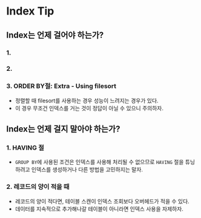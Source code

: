 # Index Tip

## Index는 언제 걸어야 하는가?

### 1. 

### 2.

### 3. ORDER BY절: Extra - Using filesort

- 정렬할 때 filesort를 사용하는 경우 성능이 느려지는 경우가 있다.
- 이 경우 무조건 인덱스를 거는 것이 정답이 아닐 수 있으니 주의하자.

## Index는 언제 걸지 말아야 하는가?

### 1. HAVING 절

- `GROUP BY`에 사용된 조건은 인덱스를 사용해 처리될 수 없으므로 `HAVING` 절을 튜닝하려고 인덱스를 생성하거나 다른 방법을 고민하지는 말자.

### 2. 레코드의 양이 적을 때

- 레코드의 양이 적다면, 테이블 스캔이 인덱스 조회보다 오버헤드가 적을 수 있다.
- 데이터를 지속적으로 추가해나갈 테이블이 아니라면 인덱스 사용을 자제하자.
